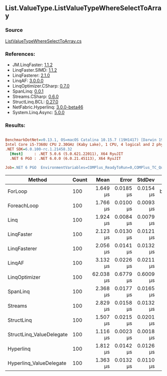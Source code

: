 ﻿## List.ValueType.ListValueTypeWhereSelectToArray

### Source
[ListValueTypeWhereSelectToArray.cs](../LinqBenchmarks/List/ValueType/ListValueTypeWhereSelectToArray.cs)

### References:
- JM.LinqFaster: [1.1.2](https://www.nuget.org/packages/JM.LinqFaster/1.1.2)
- LinqFaster.SIMD: [1.1.2](https://www.nuget.org/packages/LinqFaster.SIMD/1.0.3)
- LinqFasterer: [2.1.0](https://www.nuget.org/packages/LinqFasterer/2.1.0)
- LinqAF: [3.0.0.0](https://www.nuget.org/packages/LinqAF/3.0.0.0)
- LinqOptimizer.CSharp: [0.7.0](https://www.nuget.org/packages/LinqOptimizer.CSharp/0.7.0)
- SpanLinq: [0.0.1](https://www.nuget.org/packages/SpanLinq/0.0.1)
- Streams.CSharp: [0.6.0](https://www.nuget.org/packages/Streams.CSharp/0.6.0)
- StructLinq.BCL: [0.27.0](https://www.nuget.org/packages/StructLinq/0.27.0)
- NetFabric.Hyperlinq: [3.0.0-beta46](https://www.nuget.org/packages/NetFabric.Hyperlinq/3.0.0-beta46)
- System.Linq.Async: [5.0.0](https://www.nuget.org/packages/System.Linq.Async/5.0.0)

### Results:
``` ini

BenchmarkDotNet=v0.13.1, OS=macOS Catalina 10.15.7 (19H1417) [Darwin 19.6.0]
Intel Core i5-7360U CPU 2.30GHz (Kaby Lake), 1 CPU, 4 logical and 2 physical cores
.NET SDK=6.0.100-rc.1.21458.32
  [Host]     : .NET 5.0.6 (5.0.621.22011), X64 RyuJIT
  .NET 6 PGO : .NET 6.0.0 (6.0.21.45113), X64 RyuJIT

Job=.NET 6 PGO  EnvironmentVariables=COMPlus_ReadyToRun=0,COMPlus_TC_QuickJitForLoops=1,COMPlus_TieredPGO=1  Runtime=.NET 6.0  

```
|                   Method | Count |      Mean |     Error |    StdDev |         Ratio | RatioSD |   Gen 0 | Allocated |
|------------------------- |------ |----------:|----------:|----------:|--------------:|--------:|--------:|----------:|
|                  ForLoop |   100 |  1.649 μs | 0.0185 μs | 0.0154 μs |      baseline |         |  5.5237 |     11 KB |
|              ForeachLoop |   100 |  1.766 μs | 0.0100 μs | 0.0093 μs |  1.07x slower |   0.01x |  5.5237 |     11 KB |
|                     Linq |   100 |  1.924 μs | 0.0084 μs | 0.0079 μs |  1.17x slower |   0.01x |  4.0035 |      8 KB |
|               LinqFaster |   100 |  2.123 μs | 0.0130 μs | 0.0121 μs |  1.29x slower |   0.01x |  5.5237 |     11 KB |
|             LinqFasterer |   100 |  2.056 μs | 0.0141 μs | 0.0132 μs |  1.25x slower |   0.02x |  6.3934 |     13 KB |
|                   LinqAF |   100 |  3.132 μs | 0.0226 μs | 0.0211 μs |  1.90x slower |   0.02x |  5.5122 |     11 KB |
|            LinqOptimizer |   100 | 62.038 μs | 0.6779 μs | 0.6009 μs | 37.62x slower |   0.56x | 73.9746 |    155 KB |
|                 SpanLinq |   100 |  2.368 μs | 0.0177 μs | 0.0165 μs |  1.44x slower |   0.02x |  5.5237 |     11 KB |
|                  Streams |   100 |  2.829 μs | 0.0158 μs | 0.0132 μs |  1.72x slower |   0.02x |  5.7716 |     12 KB |
|               StructLinq |   100 |  1.507 μs | 0.0215 μs | 0.0201 μs |  1.10x faster |   0.02x |  1.7109 |      4 KB |
| StructLinq_ValueDelegate |   100 |  1.116 μs | 0.0023 μs | 0.0018 μs |  1.48x faster |   0.01x |  1.6575 |      3 KB |
|                Hyperlinq |   100 |  1.812 μs | 0.0142 μs | 0.0126 μs |  1.10x slower |   0.01x |  1.6575 |      3 KB |
|  Hyperlinq_ValueDelegate |   100 |  1.363 μs | 0.0132 μs | 0.0110 μs |  1.21x faster |   0.02x |  1.6575 |      3 KB |
